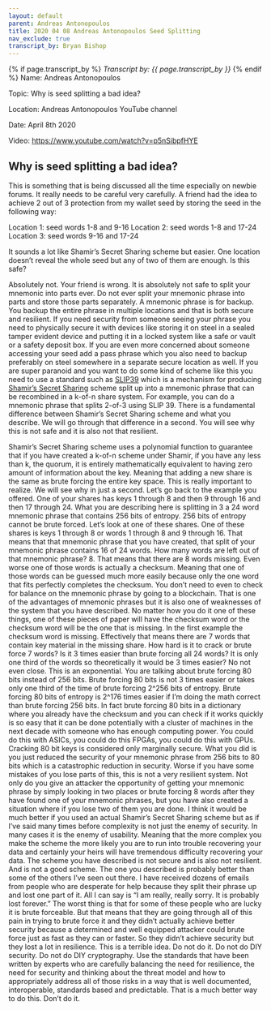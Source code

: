 ```yaml
---
layout: default
parent: Andreas Antonopoulos
title: 2020 04 08 Andreas Antonopoulos Seed Splitting
nav_exclude: true
transcript_by: Bryan Bishop
---
```


{% if page.transcript_by %} <i>Transcript by:
{{ page.transcript_by }}</i> {% endif %} Name: Andreas Antonopoulos

Topic: Why is seed splitting a bad idea?

Location: Andreas Antonopoulos YouTube channel

Date: April 8th 2020

Video: https://www.youtube.com/watch?v=p5nSibpfHYE

## Why is seed splitting a bad idea?

This is something that is being discussed all the time especially on
newbie forums. It really needs to be careful very carefully. A friend
had the idea to achieve 2 out of 3 protection from my wallet seed by
storing the seed in the following way:

Location 1: seed words 1-8 and 9-16 Location 2: seed words 1-8 and 17-24
Location 3: seed words 9-16 and 17-24

It sounds a lot like Shamir’s Secret Sharing scheme but easier. One
location doesn’t reveal the whole seed but any of two of them are
enough. Is this safe?

Absolutely not. Your friend is wrong. It is absolutely not safe to split
your mnemonic into parts ever. Do not ever split your mnemonic phrase
into parts and store those parts separately. A mnemonic phrase is for
backup. You backup the entire phrase in multiple locations and that is
both secure and resilient. If you need security from someone seeing your
phrase you need to physically secure it with devices like storing it on
steel in a sealed tamper evident device and putting it in a locked
system like a safe or vault or a safety deposit box. If you are even
more concerned about someone accessing your seed add a pass phrase which
you also need to backup preferably on steel somewhere in a separate
secure location as well. If you are super paranoid and you want to do
some kind of scheme like this you need to use a standard such as
[SLIP39](https://github.com/satoshilabs/slips/blob/master/slip-0039.md)
which is a mechanism for producing
[Shamir’s Secret Sharing](https://blog.keys.casa/shamirs-secret-sharing-security-shortcomings/)
scheme split up into a mnemonic phrase that can be recombined in a
k-of-n share system. For example, you can do a mnemonic phrase that
splits 2-of-3 using SLIP 39. There is a fundamental difference between
Shamir’s Secret Sharing scheme and what you describe. We will go through
that difference in a second. You will see why this is not safe and it is
also not that resilient.

Shamir’s Secret Sharing scheme uses a polynomial function to guarantee
that if you have created a k-of-n scheme under Shamir, if you have any
less than k, the quorum, it is entirely mathematically equivalent to
having zero amount of information about the key. Meaning that adding a
new share is the same as brute forcing the entire key space. This is
really important to realize. We will see why in just a second. Let’s go
back to the example you offered. One of your shares has keys 1 through 8
and then 9 through 16 and then 17 through 24. What you are describing
here is splitting in 3 a 24 word mnemonic phrase that contains 256 bits
of entropy. 256 bits of entropy cannot be brute forced. Let’s look at
one of these shares. One of these shares is keys 1 through 8 or words 1
through 8 and 9 through 16. That means that that mnemonic phrase that
you have created, that split of your mnemonic phrase contains 16 of 24
words. How many words are left out of that mnemonic phrase? 8. That
means that there are 8 words missing. Even worse one of those words is
actually a checksum. Meaning that one of those words can be guessed much
more easily because only the one word that fits perfectly completes the
checksum. You don’t need to even to check for balance on the mnemonic
phrase by going to a blockchain. That is one of the advantages of
mnemonic phrases but it is also one of weaknesses of the system that you
have described. No matter how you do it one of these things, one of
these pieces of paper will have the checksum word or the checksum word
will be the one that is missing. In the first example the checksum word
is missing. Effectively that means there are 7 words that contain key
material in the missing share. How hard is it to crack or brute force 7
words? Is it 3 times easier than brute forcing all 24 words? It is only
one third of the words so theoretically it would be 3 times easier? No
not even close. This is an exponential. You are talking about brute
forcing 80 bits instead of 256 bits. Brute forcing 80 bits is not 3
times easier or takes only one third of the time of brute forcing 2^256
bits of entropy. Brute forcing 80 bits of entropy is 2^176 times easier
if I’m doing the math correct than brute forcing 256 bits. In fact brute
forcing 80 bits in a dictionary where you already have the checksum and
you can check if it works quickly is so easy that it can be done
potentially with a cluster of machines in the next decade with someone
who has enough computing power. You could do this with ASICs, you could
do this FPGAs, you could do this with GPUs. Cracking 80 bit keys is
considered only marginally secure. What you did is you just reduced the
security of your mnemonic phrase from 256 bits to 80 bits which is a
catastrophic reduction in security. Worse if you have some mistakes of
you lose parts of this, this is not a very resilient system. Not only do
you give an attacker the opportunity of getting your mnemonic phrase by
simply looking in two places or brute forcing 8 words after they have
found one of your mnemonic phrases, but you have also created a
situation where if you lose two of them you are done. I think it would
be much better if you used an actual Shamir’s Secret Sharing scheme but
as if I’ve said many times before complexity is not just the enemy of
security. In many cases it is the enemy of usability. Meaning that the
more complex you make the scheme the more likely you are to run into
trouble recovering your data and certainly your heirs will have
tremendous difficulty recovering your data. The scheme you have
described is not secure and is also not resilient. And is not a good
scheme. The one you described is probably better than some of the others
I’ve seen out there. I have received dozens of emails from people who
are desperate for help because they split their phrase up and lost one
part of it. All I can say is “I am really, really sorry. It is probably
lost forever.” The worst thing is that for some of these people who are
lucky it is brute forceable. But that means that they are going through
all of this pain in trying to brute force it and they didn’t actually
achieve better security because a determined and well equipped attacker
could brute force just as fast as they can or faster. So they didn’t
achieve security but they lost a lot in resilience. This is a terrible
idea. Do not do it. Do not do DIY security. Do not do DIY cryptography.
Use the standards that have been written by experts who are carefully
balancing the need for resilience, the need for security and thinking
about the threat model and how to appropriately address all of those
risks in a way that is well documented, interoperable, standards based
and predictable. That is a much better way to do this. Don’t do it.
